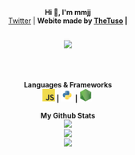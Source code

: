 <p align='center'>
  <b>Hi 👋, I'm mmjj</b><br>
  <a href="https://twitter.com/mmjjDev">Twitter</a> |
  <b>Webite made by <b> <a href="https://github.com/TheTuso">TheTuso</a> |
</p>

<p align="center"><br>
  <a href="https://github.com/mmjjDev">
    <img src="https://lanyard-profile-readme.vercel.app/api/355273172267827200"/>
     </a>
</p>

<br><br>
<p align="center">
	<b>Languages & Frameworks</b>
	<br>
	<code><img height="25" src="https://raw.githubusercontent.com/github/explore/80688e429a7d4ef2fca1e82350fe8e3517d3494d/topics/javascript/javascript.png"></code>&nbsp;|
	<code><img height="25" src="https://raw.githubusercontent.com/github/explore/80688e429a7d4ef2fca1e82350fe8e3517d3494d/topics/python/python.png"></code>&nbsp;|
	<code><img height="25" src="https://raw.githubusercontent.com/github/explore/80688e429a7d4ef2fca1e82350fe8e3517d3494d/topics/nodejs/nodejs.png"></code>&nbsp;
	<br><br>
	<b>My Github Stats</b><br>
    	<img src="https://github-readme-streak-stats.herokuapp.com/?user=mmjjDev&theme=dark&hide_border=true">
	<br>
	<img src="https://github-readme-stats.vercel.app/api?username=mmjjDev&include_all_commits=true&show_icons=true&hide_border=true&hide_title=true&count_private=true&theme=dark">
	<br>
	<img src="https://github-readme-stats.vercel.app/api/top-langs/?username=mmjjDev&layout=compact&count_private=true&langs_count=8&hide_border=true&theme=dark">
</p>


<p>&nbsp;</p>    
